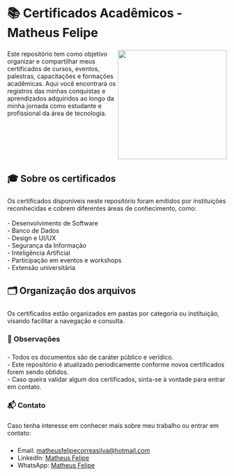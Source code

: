 <br clear="both">

<h1 align="left">📚 Certificados Acadêmicos - Matheus Felipe</h1>

###

<img align="right" height="250" src="https://i.imgur.com/RIXBVQv.png"  />

###

<p align="left">Este repositório tem como objetivo organizar e compartilhar meus certificados de cursos, eventos, palestras, capacitações e formações acadêmicas. Aqui você encontrará os registros das minhas conquistas e aprendizados adquiridos ao longo da minha jornada como estudante e profissional da área de tecnologia.</p>

###

<br clear="both">

<h2 align="left">🎓 Sobre os certificados</h2>

###

<p align="left">Os certificados disponíveis neste repositório foram emitidos por instituições reconhecidas e cobrem diferentes áreas de conhecimento, como:<br><br>- Desenvolvimento de Software<br>- Banco de Dados<br>- Design e UI/UX<br>- Segurança da Informação<br>- Inteligência Artificial<br>- Participação em eventos e workshops<br>- Extensão universitária</p>

###

<h2 align="left">🗂️ Organização dos arquivos</h2>

###

<p align="left">Os certificados estão organizados em pastas por categoria ou instituição, visando facilitar a navegação e consulta.</p>

###

<h3 align="left">📌 Observações</h3>

###

<p align="left">- Todos os documentos são de caráter público e verídico.<br>- Este repositório é atualizado periodicamente conforme novos certificados forem sendo obtidos.<br>- Caso queira validar algum dos certificados, sinta-se à vontade para entrar em contato.</p>

###

<h3 align="left">📬 Contato</h3>

###

<p align="left">Caso tenha interesse em conhecer mais sobre meu trabalho ou entrar em contato:</p>

###

- Email: [matheusfelipecorreasilva@hotmail.com](mailto:matheusfelipecorreasilva@hotmail.com)
- LinkedIn: [Matheus Felipe](https://www.linkedin.com/in/matheus-felipe-correa-29b262265/)
- WhatsApp: [Matheus Felipe](https://wa.me/5531971677934)


###

